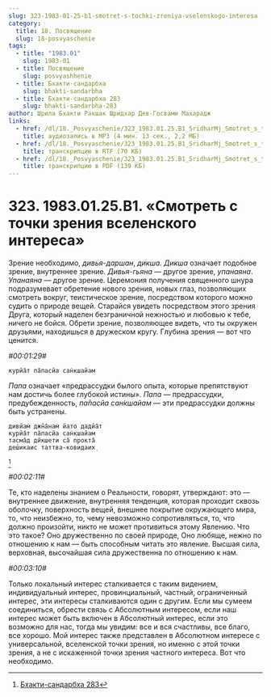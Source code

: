 ```yaml
---
slug: 323-1983-01-25-b1-smotret-s-tochki-zreniya-vselenskogo-interesa
category:
  title: 18. Посвящение
  slug: 18-posvyaschenie
tags:
  - title: "1983.01"
    slug: 1983-01
  - title: Посвящение
    slug: posvyashhenie
  - title: Бхакти-сандарбха
    slug: bhakti-sandarbha
  - title: Бхакти-сандарбха 283
    slug: bhakti-sandarbha-283
author: Шрила Бхакти Ракшак Шридхар Дев-Госвами Махарадж
links:
  - href: /dl/18._Posvyaschenie/323_1983.01.25.B1_SridharMj_Smotret_s_tochki_zreniya_vselenskogo_interesa.mp3
    title: аудиозапись в MP3 (4 мин. 13 сек., 2,2 МБ)
  - href: /dl/18._Posvyaschenie/323_1983.01.25.B1_SridharMj_Smotret_s_tochki_zreniya_vselenskogo_interesa.rtf
    title: транскрипцию в RTF (70 КБ)
  - href: /dl/18._Posvyaschenie/323_1983.01.25.B1_SridharMj_Smotret_s_tochki_zreniya_vselenskogo_interesa.pdf
    title: транскрипцию в PDF (139 КБ)
---
```


# 323. 1983.01.25.B1. «Смотреть с точки зрения вселенского интереса»

Зрение необходимо, *дивья-даршан*, *дикша*. *Дикша* означает подобное зрение, внутреннее зрение. *Дивья-гьяна* — другое зрение, *упанаяна*. *Упанаяна* — другое зрение. Церемония получения священного шнура подразумевает обретение нового зрения, новых глаз, позволяющих смотреть вокруг, теистическое зрение, посредством которого можно судить о природе вещей. Старайся увидеть посредством этого зрения Друга, который наделен безграничной нежностью и любовью к тебе, ничего не бойся. Обрети зрение, позволяющее видеть, что ты окружен друзьями, находишься в дружеском кругу. Глубина зрения — вот что ценится.

*#00:01:29#*

    курйа̄т па̄пасйа сан̇кшайам

*Папа* означает «предрассудки былого опыта, которые препятствуют нам достичь более глубокой истины». *Папа* — предрассудки, предубежденность, *па̄пасйа сан̇кшайам* — эти предрассудки должны быть устранены.

    дивйам̇ джн̃а̄нам̇ йато дадйа̄т
    курйа̄т па̄пасйа сан̇кшайам
    тасма̄д дӣкшeти са̄ прокта̄
    дeш́икаис таттва-ковидаих̣
[^_ftn1]

*#00:02:11#*

Те, кто наделены знанием о Реальности, говорят, утверждают: это — внутреннее движение, внутренняя тенденция, которая проходит сквозь оболочку, поверхность вещей, внешнее покрытие окружающего мира, то, что неизбежно, то, чему невозможно сопротивляться, то, что должно произойти, никто не может противиться этому Явлению. Что это такое? Оно дружественно по своей природе, Оно любяще, нежно по отношению к нам — быть способным читать это явление. Высшая сила, верховная, высочайшая сила дружественна по отношению к нам.

*#00:03:10#*

Только локальный интерес сталкивается с таким видением, индивидуальный интерес, провинциальный, частный, ограниченный интерес, эти интересы сталкиваются один с другим. Если мы сумеем соединиться, обрести связь с Абсолютным интересом, если наш интерес может быть включен в Абсолютный интерес, если это возможно для нас, тогда мы увидим: все и вся счастливы, все благо, все хорошо. Мой интерес также представлен в Абсолютном интересе с универсальной, вселенской точки зрения, но именно с этой точки зрения, а не с искаженной точки зрения частного интереса. Вот что необходимо.



[^_ftn1]: [Бхакти-сандарбха 283](../notes/bhakti-sandarbha/bhakti-sandarbha-283.md)
